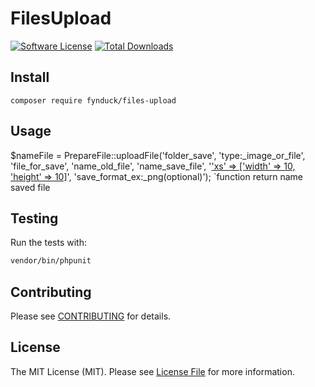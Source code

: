 # FilesUpload

[![Software License](https://img.shields.io/badge/license-MIT-brightgreen.svg?style=flat-square)](LICENSE.md)
[![Total Downloads](https://img.shields.io/packagist/dt/fynduck/files-upload.svg?style=flat-square)](https://packagist.org/packages/fynduck/files-upload)

## Install
`composer require fynduck/files-upload`

## Usage
$nameFile = PrepareFile::uploadFile('folder_save', 'type:_image_or_file', 'file_for_save', 'name_old_file', 'name_save_file', '['xs' => ['width' => 10, 'height' => 10]](optional)', 'save_format_ex:_png(optional)');
`function return name saved file

## Testing
Run the tests with:

``` bash
vendor/bin/phpunit
```

## Contributing
Please see [CONTRIBUTING](CONTRIBUTING.md) for details.

## License
The MIT License (MIT). Please see [License File](/LICENSE.md) for more information.
